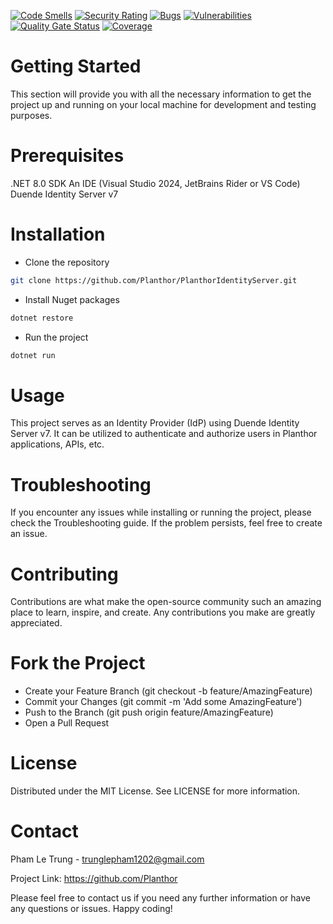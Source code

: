
[![Code Smells](https://sonarcloud.io/api/project_badges/measure?project=Planthor_PlanthorIdentityServer&metric=code_smells)](https://sonarcloud.io/summary/new_code?id=Planthor_PlanthorIdentityServer)
[![Security Rating](https://sonarcloud.io/api/project_badges/measure?project=Planthor_PlanthorIdentityServer&metric=security_rating)](https://sonarcloud.io/summary/new_code?id=Planthor_PlanthorIdentityServer)
[![Bugs](https://sonarcloud.io/api/project_badges/measure?project=Planthor_PlanthorIdentityServer&metric=bugs)](https://sonarcloud.io/summary/new_code?id=Planthor_PlanthorIdentityServer)
[![Vulnerabilities](https://sonarcloud.io/api/project_badges/measure?project=Planthor_PlanthorIdentityServer&metric=vulnerabilities)](https://sonarcloud.io/summary/new_code?id=Planthor_PlanthorIdentityServer)
[![Quality Gate Status](https://sonarcloud.io/api/project_badges/measure?project=Planthor_PlanthorIdentityServer&metric=alert_status)](https://sonarcloud.io/summary/new_code?id=Planthor_PlanthorIdentityServer)
[![Coverage](https://sonarcloud.io/api/project_badges/measure?project=Planthor_PlanthorIdentityServer&metric=coverage)](https://sonarcloud.io/summary/new_code?id=Planthor_PlanthorIdentityServer)

# Getting Started

This section will provide you with all the necessary information to get the project up and running on your local machine for development and testing purposes.

# Prerequisites

.NET 8.0 SDK
An IDE (Visual Studio 2024, JetBrains Rider or VS Code)
Duende Identity Server v7

# Installation

- Clone the repository

```sh
git clone https://github.com/Planthor/PlanthorIdentityServer.git
```

- Install Nuget packages

```sh
dotnet restore
```

- Run the project

```sh
dotnet run
```

# Usage
This project serves as an Identity Provider (IdP) using Duende Identity Server v7. It can be utilized to authenticate and authorize users in Planthor applications, APIs, etc.

# Troubleshooting
If you encounter any issues while installing or running the project, please check the Troubleshooting guide. If the problem persists, feel free to create an issue.

# Contributing
Contributions are what make the open-source community such an amazing place to learn, inspire, and create. Any contributions you make are greatly appreciated.


# Fork the Project

- Create your Feature Branch (git checkout -b feature/AmazingFeature)
- Commit your Changes (git commit -m 'Add some AmazingFeature')
- Push to the Branch (git push origin feature/AmazingFeature)
- Open a Pull Request


# License
Distributed under the MIT License. See LICENSE for more information.


# Contact
Pham Le Trung - trunglepham1202@gmail.com

Project Link: https://github.com/Planthor

Please feel free to contact us if you need any further information or have any questions or issues. Happy coding!
